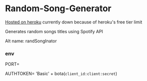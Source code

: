 # Random-Song-Generator
[Hosted on heroku](https://random-song-generator-akp.herokuapp.com/) currently down because of heroku's free tier limit

Generates random songs titles using Spotify API

Alt name: randSongInator

### env
PORT=

AUTHTOKEN= 'Basic' + bota(`client_id:client:secret`)
